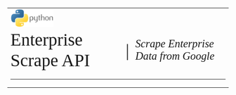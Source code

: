 <div>
    <table align="left">
    <tr>
        <td colspan="3">
            <img src="python.png" style="width:20%; height:20%" align="left"/>
        </td>
    </tr>
    <tr>
        <td><span style="font-family:cambria; font-size:40px">Enterprise Scrape API</span></td>
        <td><span style="font-family:cambira; font-size:40px">&nbsp;|</span></td>
        <td><span style="font-family:cambira; font-size:24.7px"><i>Scrape Enterprise Data from Google</i></span></td>
    </tr>
    <tr>
        <td colspan="3"><hr></td>
    </tr>
    </table>
</div>
